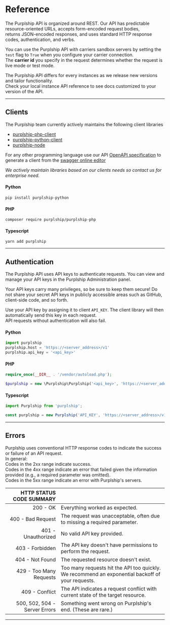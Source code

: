 # Reference <!-- {docsify-ignore} -->

The Purplship API is organized around REST. Our API has predictable resource-oriented URLs, accepts form-encoded request bodies, \
returns JSON-encoded responses, and uses standard HTTP response codes, authentication, and verbs.

You can use the Purplship API with carriers sandbox servers by setting the `test` flag to `True` when you configure your carrier connection.\
The **carrier id** you specify in the request determines whether the request is live mode or test mode.

The Purplship API differs for every instances as we release new versions and tailor functionality.\
Check your local instance API reference to see docs customized to your version of the API.

---

## Clients

The Purplship team currently actively maintains the following client libraries

- [purplship-php-client](https://github.com/PurplShip/purplship-php-client)
- [purplship-python-client](https://github.com/PurplShip/purplship-python-client)
- [purplship-node](https://github.com/PurplShip/purplship-node)

For any other programming language use our API [OpenAPI specification](https://github.com/PurplShip/purplship-server/tree/main/OpenAPI) to generate a client from the [swagger online editor](https://editor.swagger.io/)

*We actively maintain libraries based on our clients needs so contact us for enterprise need.*

<!-- tabs:start -->

#### **Python**

```shell
pip install purplship-python
```

#### **PHP**

```shell
composer require purplship/purplship-php
```

#### **Typescript**

```shell
yarn add purplship
```

<!-- tabs:end -->

---

## Authentication

The Purplship API uses API keys to authenticate requests. You can view and manage your API keys in the Purplship Administration panel.

Your API keys carry many privileges, so be sure to keep them secure! Do not share your secret API keys in publicly accessible areas such as GitHub, client-side code, and so forth.

Use your API key by assigning it to client `API_KEY`. The client library will then automatically send this key in each request. \
API requests without authentication will also fail.

<!-- tabs:start -->

#### **Python**

```python
import purplship
purplship.host = 'https://<server_address>/v1'
purplship.api_key = '<api_key>'
```

#### **PHP**

```php
require_once(__DIR__ . '/vendor/autoload.php');

$purplship = new \Purplship\Purplship('<api_key>', 'https://<server_address>/v1');
```

#### **Typescript**

```javascript
import Purplship from 'purplship';

const purplship = new Purplship('API_KEY', 'https://<server_address>/v1');
```

<!-- tabs:end -->

---

## Errors

Purplship uses conventional HTTP response codes to indicate the success or failure of an API request. \
In general:\
Codes in the 2xx range indicate success. \
Codes in the 4xx range indicate an error that failed given the information provided (e.g., a required parameter was omitted). \
Codes in the 5xx range indicate an error with Purplship's servers.

| HTTP STATUS CODE SUMMARY     |                                                                                                  |
| ---------------------------: |:------------------------------------------------------------------------------------------------ |
|                     200 - OK | Everything worked as expected.                                                                   |
|            400 - Bad Request | The request was unacceptable, often due to missing a required parameter.                         |
|           401 - Unauthorized | No valid API key provided.                                                                       |
|              403 - Forbidden | The API key doesn't have permissions to perform the request.                                     |
|              404 - Not Found | The requested resource doesn't exist.                                                            |
|      429 - Too Many Requests | Too many requests hit the API too quickly. We recommend an exponential backoff of your requests. |
|               409 - Conflict | The API indicates a request conflict with current state of the target resource.                  |
|500, 502, 504 - Server Errors | Something went wrong on Purplship's end. (These are rare.)                                       |

---
